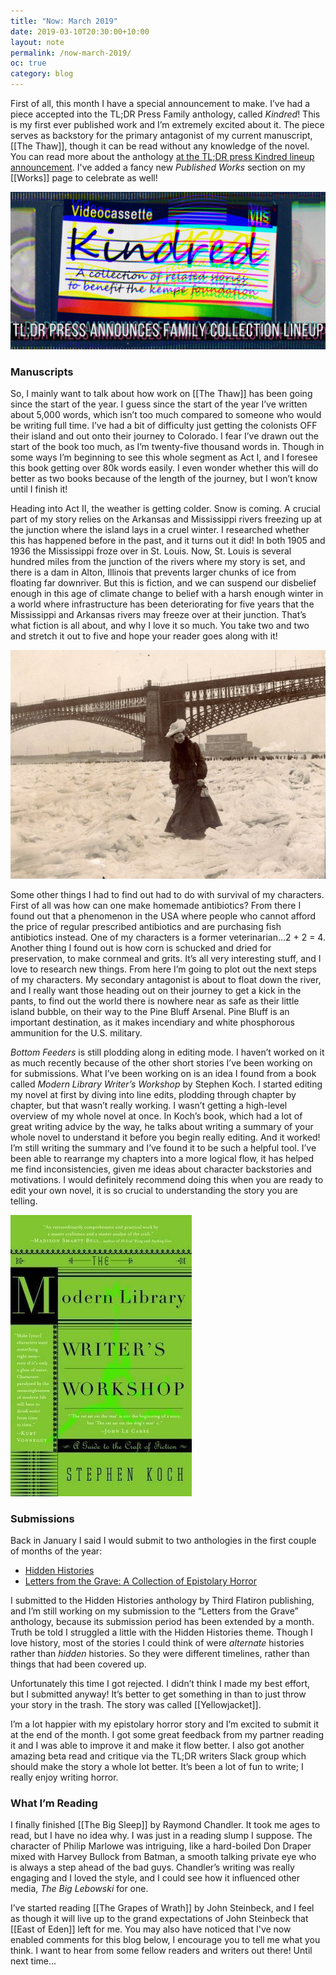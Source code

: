 ```yaml
---
title: "Now: March 2019"
date: 2019-03-10T20:30:00+10:00
layout: note
permalink: /now-march-2019/
oc: true
category: blog
---
```



First of all, this month I have a special announcement to make. I’ve had a piece accepted into the TL;DR Press Family anthology, called _Kindred_! This is my first ever published work and I’m extremely excited about it. The piece serves as backstory for the primary antagonist of my current manuscript, [[The Thaw]], though it can be read without any knowledge of the novel. You can read more about the anthology [at the TL;DR press Kindred lineup announcement](http://tldrpress.org/index.php/2019/02/27/tldr-press-presents-family-themed-lineup-for-kindred/). I've added a fancy new _Published Works_ section on my [[Works]] page to celebrate as well!

![TL;DR Kindred Anthology](/assets/kindred.png)

<!--more-->

### Manuscripts

So, I mainly want to talk about how work on [[The Thaw]] has been going since the start of the year. I guess since the start of the year I’ve written about 5,000 words, which isn’t too much compared to someone who would be writing full time. I’ve had a bit of difficulty just getting the colonists OFF their island and out onto their journey to Colorado. I fear I’ve drawn out the start of the book too much, as I’m twenty-five thousand words in. Though in some ways I’m beginning to see this whole segment as Act I, and I foresee this book getting over 80k words easily. I even wonder whether this will do better as two books because of the length of the journey, but I won’t know until I finish it!

Heading into Act II, the weather is getting colder. Snow is coming. A crucial part of my story relies on the Arkansas and Mississippi rivers freezing up at the junction where the island lays in a cruel winter. I researched whether this has happened before in the past, and it turns out it did! In both 1905 and 1936 the Mississippi froze over in St. Louis. Now, St. Louis is several hundred miles from the junction of the rivers where my story is set, and there is a dam in Alton, Illinois that prevents larger chunks of ice from floating far downriver. But this is fiction, and we can suspend our disbelief enough in this age of climate change to belief with a harsh enough winter in a world where infrastructure has been deteriorating for five years that the Mississippi and Arkansas rivers may freeze over at their junction. That’s what fiction is all about, and why I love it so much. You take two and two and stretch it out to five and hope your reader goes along with it!

![Frozen Mississipi River, 1905](/assets/frozenmissisipi.jpg)


Some other things I had to find out had to do with survival of my characters. First of all was how can one make homemade antibiotics? From there I found out that a phenomenon in the USA where people who cannot afford the price of regular prescribed antibiotics and are purchasing fish antibiotics instead. One of my characters is a former veterinarian...2 + 2 = 4. Another thing I found out is how corn is schucked and dried for preservation, to make cornmeal and grits. It’s all very interesting stuff, and I love to research new things. From here I’m going to plot out the next steps of my characters. My secondary antagonist is about to float down the river, and I really want those heading out on their journey to get a kick in the pants, to find out the world there is nowhere near as safe as their little island bubble, on their way to the Pine Bluff Arsenal. Pine Bluff is an important destination, as it makes incendiary and white phosphorous ammunition for the U.S. military.

_Bottom Feeders_ is still plodding along in editing mode. I haven’t worked on it as much recently because of the other short stories I’ve been working on for submissions. What I’ve been working on is an idea I found from a book called _Modern Library Writer’s Workshop_ by Stephen Koch. I started editing my novel at first by diving into line edits, plodding through chapter by chapter, but that wasn’t really working. I wasn’t getting a high-level overview of my whole novel at once. In Koch’s book, which had a lot of great writing advice by the way, he talks about writing a summary of your whole novel to understand it before you begin really editing. And it worked! I’m still writing the summary and I’ve found it to be such a helpful tool. I’ve been able to rearrange my chapters into a more logical flow, it has helped me find inconsistencies, given me ideas about character backstories and motivations. I would definitely recommend doing this when you are ready to edit your own novel, it is so crucial to understanding the story you are telling.

![Modern Library Writer's Workshop](/assets/modernlibrary.jpg)

### Submissions

Back in January I said I would submit to two anthologies in the first couple of months of the year:

* [Hidden Histories](https://horrortree.com/taking-submissions-hidden-histories/)
* [Letters from the Grave: A Collection of Epistolary Horror](https://horrortree.com/taking-submissions-letters-from-the-grave-a-collection-of-epistolary-horror/)

I submitted to the Hidden Histories anthology by Third Flatiron publishing, and I’m still working on my submission to the “Letters from the Grave” anthology, because its submission period has been extended by a month. Truth be told I struggled a little with the Hidden Histories theme. Though I love history, most of the stories I could think of were _alternate_ histories rather than _hidden_ histories. So they were different timelines, rather than things that had been covered up.

Unfortunately this time I got rejected. I didn’t think I made my best effort, but I submitted anyway! It’s better to get something in than to just throw your story in the trash. The story was called [[Yellowjacket]].

I’m a lot happier with my epistolary horror story and I’m excited to submit it at the end of the month. I got some great feedback from my partner reading it and I was able to improve it and make it flow better. I also got another amazing beta read and critique via the TL;DR writers Slack group which should make the story a whole lot better. It’s been a lot of fun to write; I really enjoy writing horror.

### What I’m Reading

I finally finished [[The Big Sleep]] by Raymond Chandler. It took me ages to read, but I have no idea why. I was just in a reading slump I suppose. The character of Philip Marlowe was intriguing, like a hard-boiled Don Draper mixed with Harvey Bullock from Batman, a smooth talking private eye who is always a step ahead of the bad guys. Chandler’s writing was really engaging and I loved the style, and I could see how it influenced other media, _The Big Lebowski_ for one.

I’ve started reading [[The Grapes of Wrath]] by John Steinbeck, and I feel as though it will live up to the grand expectations of John Steinbeck that [[East of Eden]] left for me. You may also have noticed that I've now enabled comments for this blog below, I encourage you to tell me what you think. I want to hear from some fellow readers and writers out there! Until next time...
